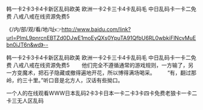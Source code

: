 韩一卡2卡3卡4卡新区乱码欧美
欧洲一卡2卡三卡4卡乱码毛
中日乱码卡一卡二免费
八戒八戒在线资源免费5


《/内/部/观/看/地/址👉http://www.baidu.com/link?url=PImL9pnrcnEBTZd0DJwE1moEyQXs0YpuTA91QfbU6RL0wbkiFlNcvMuEbn0iJT6n&wd》--

韩一卡2卡3卡4卡新区乱码欧美
欧洲一卡2卡三卡4卡乱码毛
中日乱码卡一卡二免费
八戒八戒在线资源免费5
　　他们完全不遵循通常的游戏规则，一方输了，另一方变魔术，把石子隐藏或撤得遍地开花，所以博得满场喝采。
　　“有，翻过那岭，约三十里。”听口音是北方人，汉话有些拗口。





一个人的在线观看WWW日本乱码2卡3卡日本一卡二卡3卡四卡免费老狼卡一卡二卡三无人区乱码
